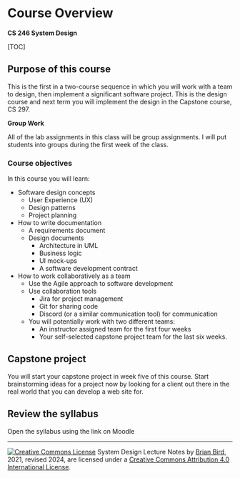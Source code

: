 # Course Overview

**CS 246 System Design**

[TOC]

## Purpose of this course

This is the first in a two-course sequence in which you will work with a team to design, then implement a significant software project. This is the design course and next term you will implement the design in the Capstone course, CS 297.

**Group Work**

All of the lab assignments in this class will be group assignments. I will put students into groups during the first week of the class.
### Course objectives

In this course you will learn:

- Software design concepts
  - User Experience (UX)
  - Design patterns
  - Project planning
- How to write documentation
  - A requirements document
  - Design documents
    - Architecture in UML
    - Business logic
    - UI mock-ups
    - A software development contract
- How to work collaboratively as a team
  - Use the Agile approach to software development
  - Use collaboration tools
    - Jira for project management
    - Git for sharing code
    - Discord (or a similar communication tool) for communication
  - You will potentially work with two different teams:
    - An instructor assigned team for the first four weeks
    - Your self-selected capstone project team for the last six weeks.



## Capstone project

You will start your capstone project in week five of this course. Start brainstorming ideas for a project now by looking for a client out there in the real world that you can develop a web site for.



## Review the syllabus

Open the syllabus using the link on Moodle



------

[![Creative Commons License](https://i.creativecommons.org/l/by/4.0/88x31.png)](http://creativecommons.org/licenses/by/4.0/)
System Design Lecture Notes by [Brian Bird](https://profbird.dev), 2021, revised 2024, are licensed under a [Creative Commons Attribution 4.0 International License](http://creativecommons.org/licenses/by/4.0/).

